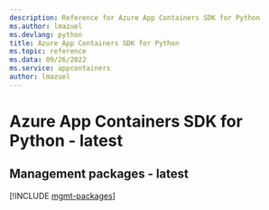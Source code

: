 ```yaml
---
description: Reference for Azure App Containers SDK for Python
ms.author: lmazuel
ms.devlang: python
title: Azure App Containers SDK for Python
ms.topic: reference
ms.data: 09/26/2022
ms.service: appcontainers
author: lmazuel
---
```

# Azure App Containers SDK for Python - latest

## Management packages - latest
[!INCLUDE [mgmt-packages](app-containers-mgmt-index.md)]
